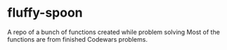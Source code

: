 # fluffy-spoon
A repo of a bunch of functions created while problem solving
Most of the functions are from finished Codewars problems.
